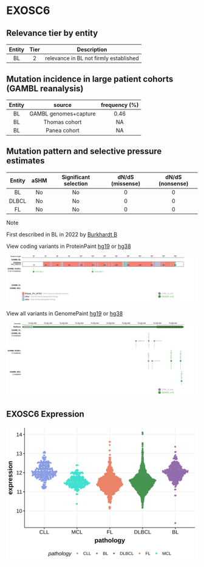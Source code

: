 # EXOSC6

## Relevance tier by entity

|Entity|Tier|Description                           |
|:------:|:----:|--------------------------------------|
|BL    |2   |relevance in BL not firmly established|

## Mutation incidence in large patient cohorts (GAMBL reanalysis)

|Entity|source               |frequency (%)|
|:------:|:---------------------:|:-------------:|
|BL    |GAMBL genomes+capture|0.46         |
|BL    |Thomas cohort        |  NA         |
|BL    |Panea cohort         |  NA         |

## Mutation pattern and selective pressure estimates

|Entity|aSHM|Significant selection|dN/dS (missense)|dN/dS (nonsense)|
|:------:|:----:|:---------------------:|:----------------:|:----------------:|
|BL    |No  |No                   |0               |0               |
|DLBCL |No  |No                   |0               |0               |
|FL    |No  |No                   |0               |0               |


> [!NOTE]
> First described in BL in 2022 by [Burkhardt B](https://pubmed.ncbi.nlm.nih.gov/35794096)


View coding variants in ProteinPaint [hg19](https://morinlab.github.io/LLMPP/GAMBL/EXOSC6_protein.html)  or [hg38](https://morinlab.github.io/LLMPP/GAMBL/EXOSC6_protein_hg38.html)

![image](images/proteinpaint/EXOSC6_NM_058219.svg)

View all variants in GenomePaint [hg19](https://morinlab.github.io/LLMPP/GAMBL/EXOSC6.html)  or [hg38](https://morinlab.github.io/LLMPP/GAMBL/EXOSC6_hg38.html)

![image](images/proteinpaint/EXOSC6.svg)
## EXOSC6 Expression
![image](images/gene_expression/EXOSC6_by_pathology.svg)
<!-- ORIGIN: schmitzBurkittLymphomaPathogenesis2012 -->

